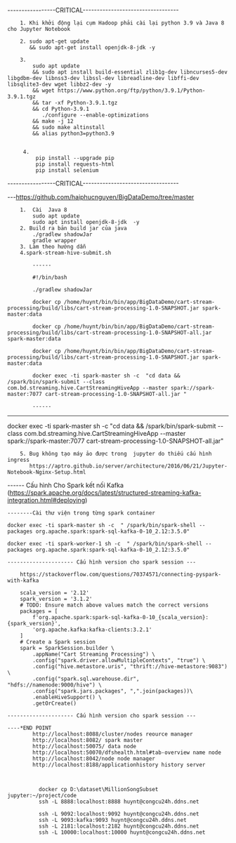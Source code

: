 -----------------CRITICAL----------------------------------


        1. Khi khởi động lại cụm Hadoop phải cài lại python 3.9 và Java 8 cho Jupyter Notebook

        2. sudo apt-get update 
           && sudo apt-get install openjdk-8-jdk -y

        3.
            sudo apt update
            && sudo apt install build-essential zlib1g-dev libncurses5-dev libgdbm-dev libnss3-dev libssl-dev libreadline-dev libffi-dev libsqlite3-dev wget libbz2-dev -y
            && wget https://www.python.org/ftp/python/3.9.1/Python-3.9.1.tgz
            && tar -xf Python-3.9.1.tgz
            && cd Python-3.9.1
               ./configure --enable-optimizations
            && make -j 12
            && sudo make altinstall
            && alias python3=python3.9


         4.
             pip install --upgrade pip  
             pip install requests-html  
             pip install selenium  
-----------------CRITICAL----------------------------------

---https://github.com/haiphucnguyen/BigDataDemo/tree/master

        1.  Cài  Java 8 
            sudo apt update
            sudo apt install openjdk-8-jdk  -y
        2. Build ra bản build jar của java 
            ./gradlew shadowJar
            gradle wrapper
        3. Làm theo hướng dẫn
        4.spark-stream-hive-submit.sh

            ------

            #!/bin/bash

            ./gradlew shadowJar

            docker cp /home/huynt/bin/bin/app/BigDataDemo/cart-stream-processing/build/libs/cart-stream-processing-1.0-SNAPSHOT.jar spark-master:data

            docker cp /home/huynt/bin/bin/app/BigDataDemo/cart-stream-processing/build/libs/cart-stream-processing-1.0-SNAPSHOT-all.jar spark-master:data            

            docker cp /home/huynt/bin/bin/app/BigDataDemo/cart-stream-processing/build/libs/cart-stream-processing-1.0-SNAPSHOT.jar spark-master:data

            docker exec -ti spark-master sh -c  "cd data && /spark/bin/spark-submit --class com.bd.streaming.hive.CartStreamingHiveApp --master spark://spark-master:7077 cart-stream-processing-1.0-SNAPSHOT-all.jar "

            ------
-------
docker exec -ti spark-master sh -c  "cd data &&  /spark/bin/spark-submit --class com.bd.streaming.hive.CartStreamingHiveApp --master spark://spark-master:7077 cart-stream-processing-1.0-SNAPSHOT-all.jar"

        5. Bug không tạo máy ảo được trong  jupyter do thiếu cấu hình ingress
           https://aptro.github.io/server/architecture/2016/06/21/Jupyter-Notebook-Nginx-Setup.html





------ Cấu hình Cho Spark kết nối Kafka (https://spark.apache.org/docs/latest/structured-streaming-kafka-integration.html#deploying)

    --------Cài thư viện trong từng spark container 

    docker exec -ti spark-master sh -c  " /spark/bin/spark-shell --packages org.apache.spark:spark-sql-kafka-0-10_2.12:3.5.0"

    docker exec -ti spark-worker-1 sh -c  " /spark/bin/spark-shell --packages org.apache.spark:spark-sql-kafka-0-10_2.12:3.5.0"

    --------------------- Cấu hình version cho spark session ---

        https://stackoverflow.com/questions/70374571/connecting-pyspark-with-kafka

        scala_version = '2.12'
        spark_version = '3.1.2'
        # TODO: Ensure match above values match the correct versions
        packages = [
            f'org.apache.spark:spark-sql-kafka-0-10_{scala_version}:{spark_version}',
            'org.apache.kafka:kafka-clients:3.2.1'
        ]
        # Create a Spark session
        spark = SparkSession.builder \
            .appName("Cart Streaming Processing") \
            .config("spark.driver.allowMultipleContexts", "true") \
            .config("hive.metastore.uris", "thrift://hive-metastore:9083") \
            .config("spark.sql.warehouse.dir", "hdfs://namenode:9000/hive") \
            .config("spark.jars.packages", ",".join(packages))\
            .enableHiveSupport() \
            .getOrCreate()

    --------------------- Cấu hình version cho spark session ---

    ----*END POINT
            http://localhost:8088/cluster/nodes reource manager
            http://localhost:8082/ spark master
            http://localhost:50075/ data node
            http://localhost:50070/dfshealth.html#tab-overview name node
            http://localhost:8042/node node manager
            http://localhost:8188/applicationhistory history server



              docker cp D:\dataset\MillionSongSubset jupyter:~/project/code    
              ssh -L 8888:localhost:8888 huynt@congcu24h.ddns.net
              
              ssh -L 9092:localhost:9092 huynt@congcu24h.ddns.net
              ssh -L 9093:kafka:9093 huynt@congcu24h.ddns.net
              ssh -L 2181:localhost:2182 huynt@congcu24h.ddns.net
              ssh -L 10000:localhost:10000 huynt@congcu24h.ddns.net

